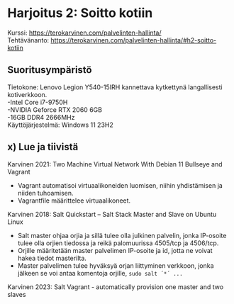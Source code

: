 # Harjoitus 2: Soitto kotiin
Kurssi: https://terokarvinen.com/palvelinten-hallinta/ \
Tehtävänanto: https://terokarvinen.com/palvelinten-hallinta/#h2-soitto-kotiin

## Suoritusympäristö
Tietokone: Lenovo Legion Y540-15IRH kannettava kytkettynä langallisesti kotiverkkoon.\
-Intel Core i7-9750H\
-NVIDIA Geforce RTX 2060 6GB\
-16GB DDR4 2666MHz\
Käyttöjärjestelmä: Windows 11 23H2

## x) Lue ja tiivistä 
Karvinen 2021: Two Machine Virtual Network With Debian 11 Bullseye and Vagrant
* Vagrant automatisoi virtuaalikoneiden luomisen, niihin yhdistämisen ja niiden tuhoamisen.
* Vagrantfile määrittelee virtuaalikoneet.

Karvinen 2018: Salt Quickstart – Salt Stack Master and Slave on Ubuntu Linux
* Salt master ohjaa orjia ja sillä tulee olla julkinen palvelin, jonka IP-osoite tulee olla orjien tiedossa ja reikä palomuurissa 4505/tcp ja 4506/tcp.
* Orjille määritetään master palvelimen IP-osoite ja id, jotta ne voivat hakea tiedot masterilta.
* Master palvelimen tulee hyväksyä orjan liittyminen verkkoon, jonka jälkeen se voi antaa komentoja orjille, `sudo salt ´*´ ...`

Karvinen 2023: Salt Vagrant - automatically provision one master and two slaves
